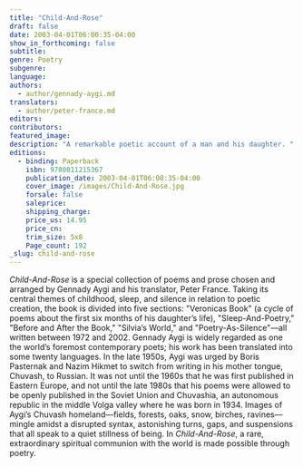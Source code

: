 ```yaml
---
title: "Child-And-Rose"
draft: false
date: 2003-04-01T06:00:35-04:00
show_in_forthcoming: false
subtitle:
genre: Poetry
subgenre:
language:
authors:
  - author/gennady-aygi.md
translators:
  - author/peter-france.md
editors:
contributors:
featured_image:
description: "A remarkable poetic account of a man and his daughter. "
editions:
  - binding: Paperback
    isbn: 9780811215367
    publication_date: 2003-04-01T06:00:35-04:00
    cover_image: /images/Child-And-Rose.jpg
    forsale: false
    saleprice:
    shipping_charge:
    price_us: 14.95
    price_cn:
    trim_size: 5x8
    Page_count: 192
_slug: child-and-rose
---
```


_Child-And-Rose_ is a special collection of poems and prose chosen and arranged by Gennady Aygi and his translator, Peter France. Taking its central themes of childhood, sleep, and silence in relation to poetic creation, the book is divided into five sections: "Veronicas Book" (a cycle of poems about the first six months of his daughter’s life), "Sleep-And-Poetry," "Before and After the Book," "Silvia’s World," and "Poetry-As-Silence"––all written between 1972 and 2002. Gennady Aygi is widely regarded as one the world’s foremost contemporary poets; his work has been translated into some twenty languages. In the late 1950s, Aygi was urged by Boris Pasternak and Nazim Hikmet to switch from writing in his mother tongue, Chuvash, to Russian. It was not until the 1960s that he was first published in Eastern Europe, and not until the late 1980s that his poems were allowed to be openly published in the Soviet Union and Chuvashia, an autonomous republic in the middle Volga valley where he was born in 1934. Images of Aygi’s Chuvash homeland––fields, forests, oaks, snow, birches, ravines––mingle amidst a disrupted syntax, astonishing turns, gaps, and suspensions that all speak to a quiet stillness of being. In _Child-And-Rose_, a rare, extraordinary spiritual communion with the world is made possible through poetry.

